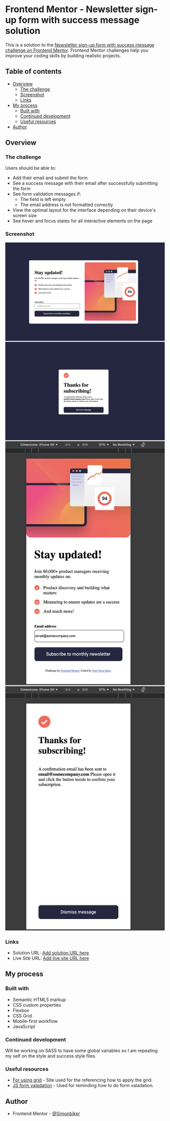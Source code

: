 # Frontend Mentor - Newsletter sign-up form with success message solution

This is a solution to the [Newsletter sign-up form with success message challenge on Frontend Mentor](https://www.frontendmentor.io/challenges/newsletter-signup-form-with-success-message-3FC1AZbNrv). Frontend Mentor challenges help you improve your coding skills by building realistic projects. 

## Table of contents

- [Overview](#overview)
  - [The challenge](#the-challenge)
  - [Screenshot](#screenshot)
  - [Links](#links)
- [My process](#my-process)
  - [Built with](#built-with)
  - [Continued development](#continued-development)
  - [Useful resources](#useful-resources)
- [Author](#author)

## Overview

### The challenge

Users should be able to:
- Add their email and submit the form
- See a success message with their email after successfully submitting the form
- See form validation messages if:
  - The field is left empty
  - The email address is not formatted correctly
- View the optimal layout for the interface depending on their device's screen size
- See hover and focus states for all interactive elements on the page

### Screenshot

![Desktop](./assets/screenshots/Screenshot%202024-11-25%20at%2015.41.09.png)
![Desktop-success](./assets/screenshots/Screenshot%202024-11-25%20at%2015.41.43.png)
![Mobile](./assets/screenshots/Screenshot%202024-11-25%20at%2015.42.13.png)
![Mobile-success](./assets/screenshots/Screenshot%202024-11-25%20at%2015.44.22.png)


### Links

- Solution URL: [Add solution URL here](https://your-solution-url.com)
- Live Site URL: [Add live site URL here](https://your-live-site-url.com)

## My process

### Built with

- Semantic HTML5 markup
- CSS custom properties
- Flexbox
- CSS Grid
- Mobile-first workflow
- JavaScript


### Continued development

Will be working on SASS to have some global variables so I am repeating my self on the style and success style files.

### Useful resources

- [For using grid](https://css-tricks.com/snippets/css/complete-guide-grid/) - Site used for the referencing how to apply the grid.
- [JS form valadation](https://developer.mozilla.org/en-US/docs/Learn/Forms/Form_validation) - Used for reminding how to do form valadation.


## Author

- Frontend Mentor - [@Simonbiker](https://www.frontendmentor.io/profile/Simonbiker)
